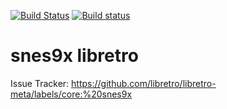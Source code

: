 [![Build Status](https://travis-ci.org/libretro/snes9x.svg?branch=master)](https://travis-ci.org/libretro/snes9x)
[![Build status](https://ci.appveyor.com/api/projects/status/c6neq0q69c0wqhyx/branch/master?svg=true)](https://ci.appveyor.com/project/bparker06/snes9x/branch/master)

# snes9x libretro

Issue Tracker: https://github.com/libretro/libretro-meta/labels/core:%20snes9x
